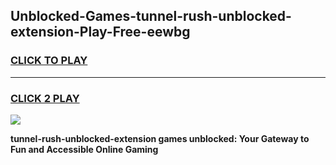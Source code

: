 
## Unblocked-Games-tunnel-rush-unblocked-extension-Play-Free-eewbg
<h3>
<a href="https://premium76.site?title=tunnel-rush-unblocked-extension&ref=21A">CLICK TO PLAY</a></h3>
<hr>

<h3>
<a href="https://premium76.site?title=tunnel-rush-unblocked-extension&ref=21A">CLICK 2 PLAY</a>
  
</h3>

<a href="https://premium76.site?title=tunnel-rush-unblocked-extension&ref=21A"><img src="https://clearcache.store/games.png"></a>


**tunnel-rush-unblocked-extension games unblocked: Your Gateway to Fun and Accessible Online Gaming**

